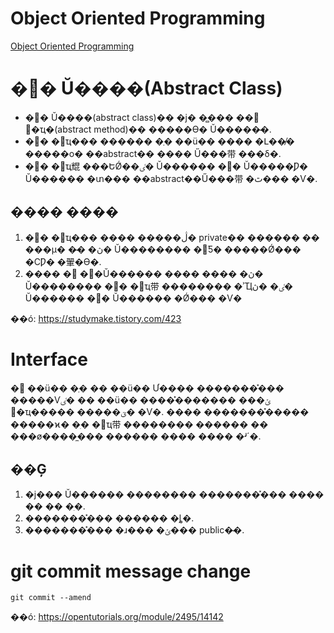 # Object Oriented Programming
[Object Oriented Programming](https://www.hackerrank.com/domains/java?filters%5Bsubdomains%5D%5B%5D=oop&badge_type=java)


# �߻� Ŭ����(Abstract Class)
- �߻� Ŭ����(abstract class)�� �ϳ� �̻��� �߻� �޼ҵ�(abstract method)�� �����ϴ� Ŭ�����̴�.
- �߻� �޼ҵ��� ������ �ְ� ��ü�� ���� �Լ��̸� �����ο� ��abstract�� ���� Ű���带 ���δ�.
- �߻� �޼ҵ尡 ���ԵǾ��ٸ� Ŭ������ �߻� Ŭ�����̹Ƿ� Ŭ������ �տ��� ��abstract��Ű���带 �ٿ��� �Ѵ�.

## ���� ����
1. �߻� �޼ҵ��� ���� �����ڷ� private�� ������ �� ���µ� �̴� �ڽ� Ŭ�������� �޾Ƽ� �����Ǿ��� �ϹǷ� �翬�ϴ�.
2. ���� � �߻�Ŭ������ ���� ���� �ڽ� Ŭ�������� �߻� �޼ҵ带 �������� �ʾҴٸ� �ڽ� Ŭ������ �߻� Ŭ������ �Ǿ��� �Ѵ�


��ó: https://studymake.tistory.com/423


# Interface
� ��ü�� �ְ� �� ��ü�� Ư���� �������̽��� �����Ѵٸ� �� ��ü�� �ݵ��� �������̽���  �޼ҵ����� �����ؾ� �Ѵ�. ���� �������̽����� �����ϰ� �ִ� �޼ҵ带 �������� ������ �� ���ø����̼��� ������ ���� ���� �ʴ´�.

## ��Ģ
1. �ϳ��� Ŭ������ �������� �������̽��� ���� �� �� �ִ�.
2. �������̽��� ������ �ȴ�.
3. �������̽��� �ɹ��� �ݵ��� public�̴�.


# git commit message change
```
git commit --amend
```


��ó: https://opentutorials.org/module/2495/14142
